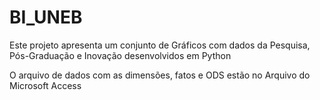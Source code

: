 # BI_UNEB


Este projeto apresenta um conjunto de Gráficos com dados da Pesquisa, Pós-Graduação e Inovação desenvolvidos em Python

O arquivo de dados com as dimensões, fatos e ODS estão no Arquivo do Microsoft Access
